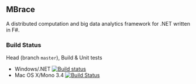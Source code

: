 ## MBrace

A distributed computation and big data analytics framework for .NET written in F#.

### Build Status

Head (branch `master`), Build & Unit tests

* Windows/.NET [![Build status](https://ci.appveyor.com/api/projects/status/n567sx3mmbstl5q9/branch/master)](https://ci.appveyor.com/project/nessos/mbrace/branch/master)
* Mac OS X/Mono 3.4 [![Build Status](https://travis-ci.org/nessos/MBrace.png?branch=master)](https://travis-ci.org/nessos/MBrace/branches)
